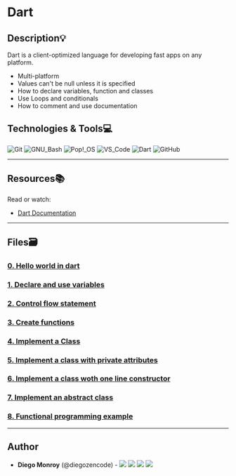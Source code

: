 # Dart

## Description:bulb:
Dart is a client-optimized language for developing fast apps on any platform.

* Multi-platform
* Values can't be null unless it is specified
* How to declare variables, function and classes
* Use Loops and conditionals
* How to comment and use documentation

## Technologies & Tools:computer:

![Git](https://img.shields.io/badge/≡-Git-F05032?logo=git&style=flat-square&labelColor=282828)
![GNU_Bash](https://img.shields.io/badge/≡-GNU_Bash-4EAA25?logo=GNU-Bash&style=flat-square&labelColor=282828)
![Pop!_OS](https://img.shields.io/badge/≡-Pop!_OS-48B9C7?logo=Pop_OS&style=flat-square&labelColor=282828)
![VS_Code](https://img.shields.io/badge/≡-VS_Code-007ACC?logo=visual-studio-code&style=flat-square&logoColor=007ACC&labelColor=282828)
![Dart](https://img.shields.io/badge/≡-Dart-0175C2?logo=Dart&style=flat-square&logoColor=0175C2&labelColor=282828)
![GitHub](https://img.shields.io/badge/≡-GitHub-181717?logo=GitHub&style=flat-square&labelColor=282828)

---

## Resources:books:
Read or watch:
* [Dart Documentation](https://dart.dev/guides)

---
## Files:card_file_box:
### [0. Hello world in dart](./sample1.dart)

### [1. Declare and use variables](./variables.dart)

### [2. Control flow statement](./conditionals.dart)

### [3. Create functions](./functions.dart)

### [4. Implement a Class](./Classes.dart)

### [5. Implement a class with private attributes](./sample2.dart)

### [6. Implement a class woth one line constructor](./rectangle.dart)

### [7. Implement an abstract class](./shapes.dart)

### [8. Functional programming example](./funtional.dart)

---

## Author
* **Diego Monroy** (@diegozencode) - [<img src="https://img.shields.io/badge/Portfolio-20d6fe.svg?&style=plastic"/>](https://diegozencode.github.io/)
[<img src="https://img.shields.io/badge/Twitter-1DA1F2.svg?&style=plastic&logo=twitter&logoColor=white"/>](https://twitter.com/diegozencode)
[<img src="https://img.shields.io/badge/Linkedin-0A66C2.svg?&style=plastic&logo=linkedin&logoColor=white"/>](https://www.linkedin.com/in/diegozencode)
[<img src="https://img.shields.io/badge/GitHub-181717.svg?&style=plastic&logo=github&logoColor=white"/>](https://github.com/diegozencode)